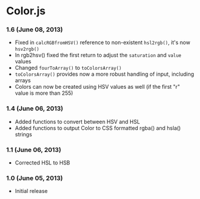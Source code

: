 # Color.js

### 1.6 (June 08, 2013)
- Fixed in `calcRGBfromHSV()` reference to non-existent `hsl2rgb()`, it's now `hsv2rgb()`
- In rgb2hsv() fixed the first return to adjust the `saturation` and `value` values
- Changed `fourToArray()` to `toColorsArray()`
- `toColorsArray()` provides now a more robust handling of input, including arrays
- Colors can now be created using HSV values as well (if the first "r" value is more than 255)

### 1.4 (June 06, 2013)
- Added functions to convert between HSV and HSL
- Added functions to output Color to CSS formatted rgba() and hsla() strings

### 1.1 (June 06, 2013)
- Corrected HSL to HSB

### 1.0 (June 05, 2013)
- Initial release
